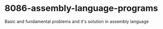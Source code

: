 # 8086-assembly-language-programs
Basic and fundamental problems and it's solution in assembly language
